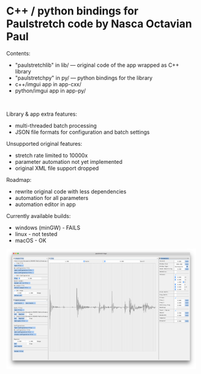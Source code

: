 # C++ / python bindings for Paulstretch code by Nasca Octavian Paul

Contents:<br>
- "paulstretchlib" in lib/ — original code of the app wrapped as C++ library<br>
- "paulstretchpy" in py/ — python bindings for the library
- c++/imgui app in app-cxx/<br>
- python/imgui app in app-py/<br>

<br>

Library & app extra features:<br>
- multi-threaded batch processing
- JSON file formats for configuration and batch settings

Unsupported original features:<br>
- stretch rate limited to 10000x<br>
- parameter automation not yet implemented<br>
- original XML file support dropped<br>

Roadmap:<br>
- rewrite original code with less dependencies<br>
- automation for all parameters<br>
- automation editor in app<br>

Currently available builds:<br>
- windows (minGW) - FAILS<br>
- linux - not tested<br>
- macOS - OK<br>

![screenshot](screenshot.png)
